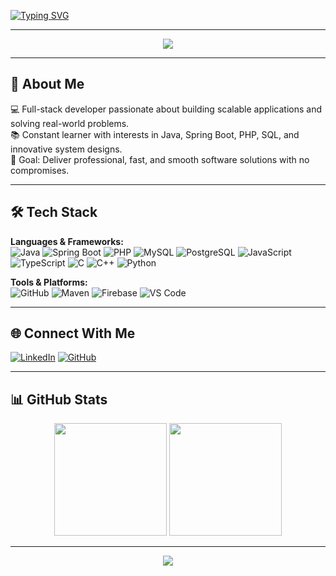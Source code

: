 <!-- Typing animation -->
[![Typing SVG](https://readme-typing-svg.herokuapp.com?font=Fira+Code&size=28&pause=1000&color=ff3333&width=600&lines=Hi%2C+I'm+Isa+Shaikh;Full-Stack+Developer;Java+%7C+Spring+Boot+%7C+TypeScript+%7C+MySQL;C+%7C+CPP+%7C+Laravel+%7C+PostgreSQL;Passionate+About+Innovation+%26+Tech)](https://git.io/typing-svg)

---

<!-- Banner -->
<p align="center">
  <img src="https://capsule-render.vercel.app/api?type=waving&color=00C2CB&height=200&section=header&text=Welcome%20to%20My%20GitHub!&fontSize=40&fontColor=ffffff&animation=fadeIn&fontAlignY=35" />
</p>

---

## 🚀 About Me
💻 Full-stack developer passionate about building scalable applications and solving real-world problems.  
📚 Constant learner with interests in Java, Spring Boot, PHP, SQL, and innovative system designs.  
🎯 Goal: Deliver professional, fast, and smooth software solutions with no compromises.  

---

## 🛠️ Tech Stack

**Languages & Frameworks:**  
![Java](https://img.shields.io/badge/Java-ED8B00?style=for-the-badge&logo=openjdk&logoColor=white)
![Spring Boot](https://img.shields.io/badge/Spring%20Boot-6DB33F?style=for-the-badge&logo=springboot&logoColor=white)
![PHP](https://img.shields.io/badge/PHP-777BB4?style=for-the-badge&logo=php&logoColor=white)
![MySQL](https://img.shields.io/badge/MySQL-005C84?style=for-the-badge&logo=mysql&logoColor=white)
![PostgreSQL](https://img.shields.io/badge/PostgreSQL-316192?style=for-the-badge&logo=postgresql&logoColor=white)
![JavaScript](https://img.shields.io/badge/JavaScript-F7DF1E?style=for-the-badge&logo=javascript&logoColor=black)
![TypeScript](https://img.shields.io/badge/TypeScript-3178C6?style=for-the-badge&logo=typescript&logoColor=white)
![C](https://img.shields.io/badge/C-00599C?style=for-the-badge&logo=c&logoColor=white)
![C++](https://img.shields.io/badge/C++-00599C?style=for-the-badge&logo=cplusplus&logoColor=white)
![Python](https://img.shields.io/badge/Python-3776AB?style=for-the-badge&logo=python&logoColor=white)

**Tools & Platforms:**  
![GitHub](https://img.shields.io/badge/GitHub-181717?style=for-the-badge&logo=github)
![Maven](https://img.shields.io/badge/Maven-C71A36?style=for-the-badge&logo=apachemaven)
![Firebase](https://img.shields.io/badge/Firebase-FFCA28?style=for-the-badge&logo=firebase)
![VS Code](https://img.shields.io/badge/VS%20Code-0078D4?style=for-the-badge&logo=visualstudiocode)

---

## 🌐 Connect With Me

[![LinkedIn](https://img.shields.io/badge/LinkedIn-0077B5?style=for-the-badge&logo=linkedin&logoColor=white)](https://www.linkedin.com/in/isa-shaikh-299373268/)
[![GitHub](https://img.shields.io/badge/GitHub_Profile-181717?style=for-the-badge&logo=github&logoColor=white)](https://github.com/Isa-Shaikh)

---

## 📊 GitHub Stats

<p align="center">
  <img height="180" src="https://github-readme-stats.vercel.app/api?username=isashaikh&show_icons=true&theme=radical" />
  <img height="180" src="https://github-readme-stats.vercel.app/api/top-langs?username=isashaikh&show_icons=true&locale=en&layout=compact&theme=radical" />
</p>



---
<p align="center">
  <img src="https://capsule-render.vercel.app/api?type=waving&color=00C2CB&height=100&section=footer"/>
</p>

